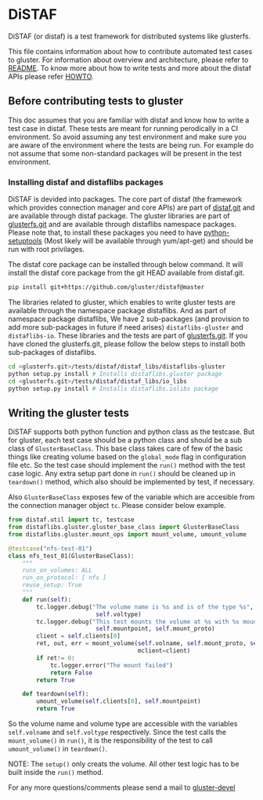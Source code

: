 # DiSTAF

DiSTAF (or distaf) is a test framework for distributed systems like glusterfs.

This file contains information about how to contribute automated test cases to gluster. For information about overview and architecture, please refer to [README](https://github.com/gluster/distaf/blob/master/README.md). To know more about how to write tests and more about the distaf APIs please refer [HOWTO](https://github.com/gluster/distaf/blob/master/docs/HOWTO.md).

## Before contributing tests to gluster

This doc assumes that you are familiar with distaf and know how to write a test case in distaf. These tests are meant for running perodically in a CI environment. So avoid assuming any test environment and make sure you are aware of the environment where the tests are being run. For example do not assume that some non-standard packages will be present in the test environment.

### Installing distaf and distaflibs packages
DiSTAF is devided into packages. The core part of distaf (the framework which provides connection manager and core APIs) are part of [distaf.git](https://github.com/gluster/distaf) and are available through distaf package. The gluster libraries are part of [glusterfs.git](https://github.com/gluster/glusterfs/tree/master/tests/distaf) and are available through distaflibs namespace packages. Please note that, to install these packages you need to have [python-setuptools](https://pypi.python.org/pypi/setuptools) (Most likely will be available through yum/apt-get) and should be run with root privilages.

The distaf core package can be installed through below command. It will install the distaf core package from the git HEAD available from distaf.git.
```bash
pip install git+https://github.com/gluster/distaf@master
```

The libraries related to gluster, which enables to write gluster tests are available through the namespace package distaflibs. And as part of namespace package distaflibs, We have 2 sub-packages (and provision to add more sub-packages in future if need arises) `distaflibs-gluster` and `distaflibs-io`. These libraries and the tests are part of [glusterfs.git](https://github.com/gluster/glusterfs). If you have cloned the glusterfs.git, please follow the below steps to install both sub-packages of distaflibs.
```bash
cd <glusterfs.git>/tests/distaf/distaf_libs/distaflibs-gluster
python setup.py install # Installs distaflibs.gluster package
cd <glusterfs.git>/tests/distaf/distaf_libs/io_libs
python setup.py install # Installs distaflibs.iolibs package
```

## Writing the gluster tests

DiSTAF supports both python function and python class as the testcase. But for gluster, each test case should be a python class and should be a sub class of `GlusterBaseClass`. This base class takes care of few of the basic things like creating volume based on the `global_mode` flag in configuration file etc. So the test case should implement the `run()` method with the test case logic. Any extra setup part done in `run()` should be cleaned up in `teardown()` method, which also should be implemented by test, if necessary.

Also `GlusterBaseClass` exposes few of the variable which are accesible from the connection manager object `tc`. Please consider below example.
```python
from distaf.util import tc, testcase
from distaflibs.gluster.gluster_base_class import GlusterBaseClass
from distaflibs.gluster.mount_ops import mount_volume, umount_volume

@testcase("nfs-test-01")
class nfs_test_01(GlusterBaseClass):
    """
    runs_on_volumes: ALL
    run_on_protocol: [ nfs ]
    reuse_setup: True
    """
    def run(self):
        tc.logger.debug("The volume name is %s and is of the type %s", self.volname,
                         self.voltype)
        tc.logger.debug("This test mounts the volume at %s with %s mount protocol",
                         self.mountpoint, self.mount_proto)
        client = self.clients[0]
        ret, out, err = mount_volume(self.volname, self.mount_proto, self.mountpoint,
                                     mclient=client)
        if ret!= 0:
            tc.logger.error("The mount failed")
            return False
        return True

    def teardown(self):
        umount_volume(self.clients[0], self.mountpoint)
        return True
```

So the volume name and volume type are accessible with the variables `self.volname` and `self.voltype` respectively. Since the test calls the `mount_volume()` in `run()`, it is the responsibility of the test to call `umount_volume()` in `teardown()`.

NOTE: The `setup()` only creats the volume. All other test logic has to be built inside the `run()` method.

For any more questions/comments please send a mail to [gluster-devel](https://www.gluster.org/mailman/listinfo/gluster-devel)
